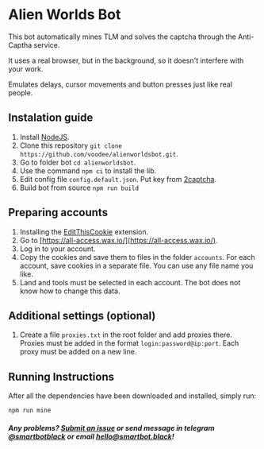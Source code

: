 # Alien Worlds Bot

This bot automatically mines TLM and solves the captcha through the Anti-Captha service.

It uses a real browser, but in the background, so it doesn't interfere with your work.

Emulates delays, cursor movements and button presses just like real people.

## Instalation guide

1. Install [NodeJS](https://nodejs.org/).
2. Clone this repository `git clone https://github.com/voodee/alienworldsbot.git`.
3. Go to folder bot `cd alienworldsbot`.
4. Use the command `npm ci` to install the lib.
5. Edit config file `config.default.json`. Put key from [2captcha](https://2captcha.com/).
6. Build bot from source `npm run build`

## Preparing accounts

1. Installing the [EditThisCookie](https://chrome.google.com/webstore/detail/editthiscookie/fngmhnnpilhplaeedifhccceomclgfbg?hl=en) extension.
2. Go to [https://all-access.wax.io/](https://all-access.wax.io/).
3. Log in to your account.
4. Copy the cookies and save them to files in the folder `accounts`. For each account, save cookies in a separate file. You can use any file name you like.
5. Land and tools must be selected in each account. The bot does not know how to change this data.

## Additional settings (optional)

1. Create a file `proxies.txt` in the root folder and add proxies there. Proxies must be added in the format `login:password@ip:port`. Each proxy must be added on a new line.

## Running Instructions

After all the dependencies have been downloaded and installed, simply run:

```
npm run mine
```

#### _Any problems? [Submit an issue](https://github.com/voodee/alienworldsbot/issues/new) or send message in telegram [@smartbotblack](https://t.me/smartbotblack) or email [hello@smartbot.black](https://smartbot.black)!_
